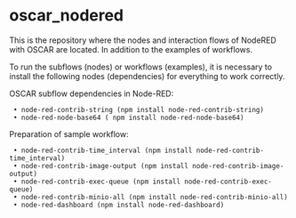 # oscar_nodered
This is the repository where the nodes and interaction flows of NodeRED with OSCAR are located. In addition to the examples of workflows.

To run the subflows (nodes) or workflows (examples), it is necessary to install the following nodes (dependencies) for everything to work correctly.

OSCAR subflow dependencies in Node-RED:

     • node-red-contrib-string (npm install node-red-contrib-string)
     • node-red-node-base64 ( npm install node-red-node-base64)

Preparation of sample workflow:
      
     • node-red-contrib-time_interval (npm install node-red-contrib-time_interval)
     • node-red-contrib-image-output (npm install node-red-contrib-image-output)
     • node-red-contrib-exec-queue (npm install node-red-contrib-exec-queue)
     • node-red-contrib-minio-all (npm install node-red-contrib-minio-all)
     • node-red-dashboard (npm install node-red-dashboard)
